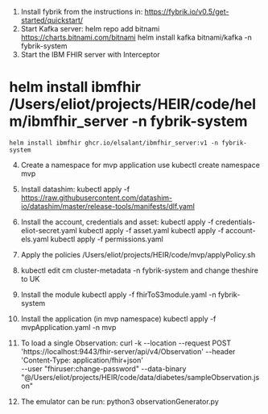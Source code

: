 1. Install fybrik from the instructions in: https://fybrik.io/v0.5/get-started/quickstart/
2. Start Kafka server:
   helm repo add bitnami https://charts.bitnami.com/bitnami
   helm install kafka bitnami/kafka -n fybrik-system
3. Start the IBM FHIR server with Interceptor
#   helm install ibmfhir /Users/eliot/projects/HEIR/code/helm/ibmfhir_server -n fybrik-system
    helm install ibmfhir ghcr.io/elsalant/ibmfhir_server:v1 -n fybrik-system
4. Create a namespace for mvp application use
   kubectl create namespace mvp
5. Install datashim:
   kubectl apply -f https://raw.githubusercontent.com/datashim-io/datashim/master/release-tools/manifests/dlf.yaml
6. Install the account, credentials and asset:
   kubectl apply -f credentials-eliot-secret.yaml
   kubectl apply -f asset.yaml
   kubectl apply -f account-els.yaml
   kubectl apply -f permissions.yaml
7. Apply the policies
   /Users/eliot/projects/HEIR/code/mvp/applyPolicy.sh
8. kubectl edit cm cluster-metadata -n fybrik-system
   and change theshire to UK
9. Install the module
   kubectl apply -f fhirToS3module.yaml -n fybrik-system
10. Install the application (in mvp namespace)
   kubectl apply -f mvpApplication.yaml -n mvp
11. To load a single Observation:
   curl -k --location --request POST 'https://localhost:9443/fhir-server/api/v4/Observation' --header 'Content-Type: application/fhir+json' \
--user "fhiruser:change-password" --data-binary  "@/Users/eliot/projects/HEIR/code/data/diabetes/sampleObservation.json"

12. The emulator can be run:
    python3 observationGenerator.py
